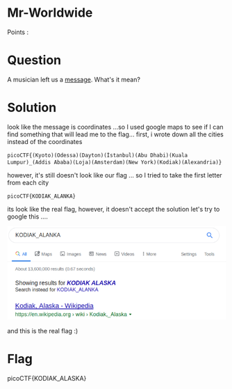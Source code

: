 # Mr-Worldwide 

Points : 

# Question

A musician left us a [message](message.txt). What's it mean?

# Solution

look like the message is coordinates ...so I used google maps to see if I can find something that will lead me to the flag...
first, i wrote down all the cities instead of the coordinates 

```
picoCTF{(Kyoto)(Odessa)(Dayton)(İstanbul)(Abu Dhabi)(Kuala Lumpur)_(Addis Ababa)(Loja)(Amsterdam)(New York)(Kodiak)(Alexandria)}
```

however, it's still doesn't look like our flag ... so I tried to take the first letter from each city 

```
picoCTF{KODIAK_ALANKA}
```

its look like the real flag, however, it doesn't accept the solution 
let's try to google this ....


![Screenshot](alaska.png)

and this is the real flag :)

# Flag
picoCTF{KODIAK_ALASKA}


